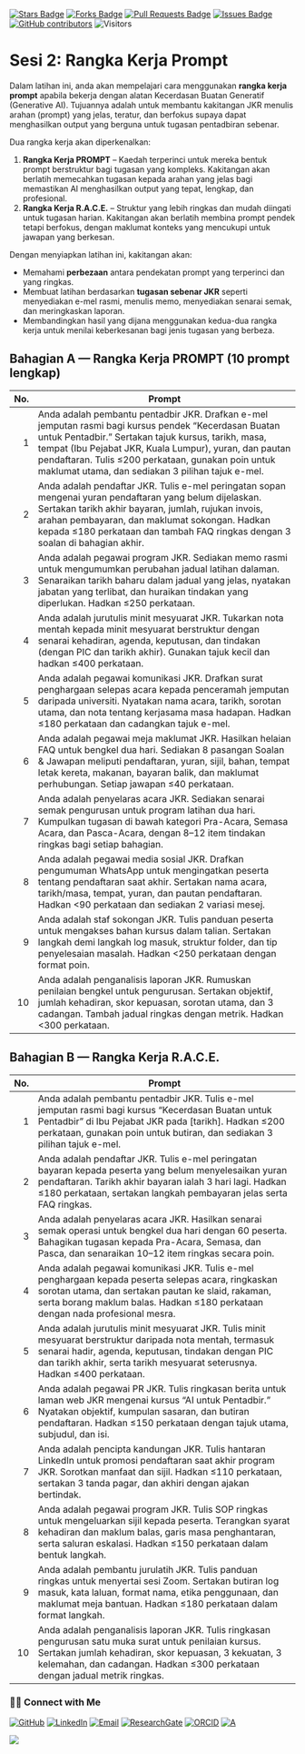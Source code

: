 <a href="https://github.com/drshahizan/short-course/stargazers"><img src="https://img.shields.io/github/stars/drshahizan/short-course" alt="Stars Badge"/></a>
<a href="https://github.com/drshahizan/short-course/network/members"><img src="https://img.shields.io/github/forks/drshahizan/short-course" alt="Forks Badge"/></a>
<a href="https://github.com/drshahizan/short-course/pulls"><img src="https://img.shields.io/github/issues-pr/drshahizan/short-course" alt="Pull Requests Badge"/></a>
<a href="https://github.com/drshahizan/short-course"><img src="https://img.shields.io/github/issues/drshahizan/short-course" alt="Issues Badge"/></a>
<a href="https://github.com/drshahizan/short-course/graphs/contributors"><img alt="GitHub contributors" src="https://img.shields.io/github/contributors/drshahizan/short-course?color=2b9348"></a>
![Visitors](https://api.visitorbadge.io/api/visitors?path=https%3A%2F%2Fgithub.com%2Fdrshahizan%2Fshort-course&labelColor=%23d9e3f0&countColor=%23697689&style=flat)

# Sesi 2: Rangka Kerja Prompt

Dalam latihan ini, anda akan mempelajari cara menggunakan **rangka kerja prompt** apabila bekerja dengan alatan Kecerdasan Buatan Generatif (Generative AI). Tujuannya adalah untuk membantu kakitangan JKR menulis arahan (prompt) yang jelas, teratur, dan berfokus supaya dapat menghasilkan output yang berguna untuk tugasan pentadbiran sebenar.

Dua rangka kerja akan diperkenalkan:

1. **Rangka Kerja PROMPT** – Kaedah terperinci untuk mereka bentuk prompt berstruktur bagi tugasan yang kompleks. Kakitangan akan berlatih memecahkan tugasan kepada arahan yang jelas bagi memastikan AI menghasilkan output yang tepat, lengkap, dan profesional.
2. **Rangka Kerja R.A.C.E.** – Struktur yang lebih ringkas dan mudah diingati untuk tugasan harian. Kakitangan akan berlatih membina prompt pendek tetapi berfokus, dengan maklumat konteks yang mencukupi untuk jawapan yang berkesan.

Dengan menyiapkan latihan ini, kakitangan akan:

* Memahami **perbezaan** antara pendekatan prompt yang terperinci dan yang ringkas.
* Membuat latihan berdasarkan **tugasan sebenar JKR** seperti menyediakan e-mel rasmi, menulis memo, menyediakan senarai semak, dan meringkaskan laporan.
* Membandingkan hasil yang dijana menggunakan kedua-dua rangka kerja untuk menilai keberkesanan bagi jenis tugasan yang berbeza.

## Bahagian A — Rangka Kerja PROMPT (10 prompt lengkap)

| **No.** | **Prompt** |
| ------: | ---------------------------------------------------------------------------------------------------------------------------------------------------------------------------------------------------------------------------------------------------------------------------------------------------------------------------------- |
|       1 | Anda adalah pembantu pentadbir JKR. Drafkan e-mel jemputan rasmi bagi kursus pendek “Kecerdasan Buatan untuk Pentadbir.” Sertakan tajuk kursus, tarikh, masa, tempat (Ibu Pejabat JKR, Kuala Lumpur), yuran, dan pautan pendaftaran. Tulis ≤200 perkataan, gunakan poin untuk maklumat utama, dan sediakan 3 pilihan tajuk e-mel. |
|       2 | Anda adalah pendaftar JKR. Tulis e-mel peringatan sopan mengenai yuran pendaftaran yang belum dijelaskan. Sertakan tarikh akhir bayaran, jumlah, rujukan invois, arahan pembayaran, dan maklumat sokongan. Hadkan kepada ≤180 perkataan dan tambah FAQ ringkas dengan 3 soalan di bahagian akhir.                                   |
|       3 | Anda adalah pegawai program JKR. Sediakan memo rasmi untuk mengumumkan perubahan jadual latihan dalaman. Senaraikan tarikh baharu dalam jadual yang jelas, nyatakan jabatan yang terlibat, dan huraikan tindakan yang diperlukan. Hadkan ≤250 perkataan.                                                                            |
|       4 | Anda adalah jurutulis minit mesyuarat JKR. Tukarkan nota mentah kepada minit mesyuarat berstruktur dengan senarai kehadiran, agenda, keputusan, dan tindakan (dengan PIC dan tarikh akhir). Gunakan tajuk kecil dan hadkan ≤400 perkataan.                                                                                          |
|       5 | Anda adalah pegawai komunikasi JKR. Drafkan surat penghargaan selepas acara kepada penceramah jemputan daripada universiti. Nyatakan nama acara, tarikh, sorotan utama, dan nota tentang kerjasama masa hadapan. Hadkan ≤180 perkataan dan cadangkan tajuk e-mel.                                                                   |
|       6 | Anda adalah pegawai meja maklumat JKR. Hasilkan helaian FAQ untuk bengkel dua hari. Sediakan 8 pasangan Soalan & Jawapan meliputi pendaftaran, yuran, sijil, bahan, tempat letak kereta, makanan, bayaran balik, dan maklumat perhubungan. Setiap jawapan ≤40 perkataan.                                                            |
|       7 | Anda adalah penyelaras acara JKR. Sediakan senarai semak pengurusan untuk program latihan dua hari. Kumpulkan tugasan di bawah kategori Pra-Acara, Semasa Acara, dan Pasca-Acara, dengan 8–12 item tindakan ringkas bagi setiap bahagian.                                                                                           |
|       8 | Anda adalah pegawai media sosial JKR. Drafkan pengumuman WhatsApp untuk mengingatkan peserta tentang pendaftaran saat akhir. Sertakan nama acara, tarikh/masa, tempat, yuran, dan pautan pendaftaran. Hadkan <90 perkataan dan sediakan 2 variasi mesej.                                                                            |
|       9 | Anda adalah staf sokongan JKR. Tulis panduan peserta untuk mengakses bahan kursus dalam talian. Sertakan langkah demi langkah log masuk, struktur folder, dan tip penyelesaian masalah. Hadkan <250 perkataan dengan format poin.                                                                                                   |
|      10 | Anda adalah penganalisis laporan JKR. Rumuskan penilaian bengkel untuk pengurusan. Sertakan objektif, jumlah kehadiran, skor kepuasan, sorotan utama, dan 3 cadangan. Tambah jadual ringkas dengan metrik. Hadkan <300 perkataan.                                                                                                   |

## Bahagian B — Rangka Kerja R.A.C.E.

| **No.** | **Prompt**                                                                                                                                                                                                                                   |
| ------: | -------------------------------------------------------------------------------------------------------------------------------------------------------------------------------------------------------------------------------------------- |
|       1 | Anda adalah pembantu pentadbir JKR. Tulis e-mel jemputan rasmi bagi kursus “Kecerdasan Buatan untuk Pentadbir” di Ibu Pejabat JKR pada [tarikh]. Hadkan ≤200 perkataan, gunakan poin untuk butiran, dan sediakan 3 pilihan tajuk e-mel.     |
|       2 | Anda adalah pendaftar JKR. Tulis e-mel peringatan bayaran kepada peserta yang belum menyelesaikan yuran pendaftaran. Tarikh akhir bayaran ialah 3 hari lagi. Hadkan ≤180 perkataan, sertakan langkah pembayaran jelas serta FAQ ringkas.      |
|       3 | Anda adalah penyelaras acara JKR. Hasilkan senarai semak operasi untuk bengkel dua hari dengan 60 peserta. Bahagikan tugasan kepada Pra-Acara, Semasa, dan Pasca, dan senaraikan 10–12 item ringkas secara poin.                              |
|       4 | Anda adalah pegawai komunikasi JKR. Tulis e-mel penghargaan kepada peserta selepas acara, ringkaskan sorotan utama, dan sertakan pautan ke slaid, rakaman, serta borang maklum balas. Hadkan ≤180 perkataan dengan nada profesional mesra.    |
|       5 | Anda adalah jurutulis minit mesyuarat JKR. Tulis minit mesyuarat berstruktur daripada nota mentah, termasuk senarai hadir, agenda, keputusan, tindakan dengan PIC dan tarikh akhir, serta tarikh mesyuarat seterusnya. Hadkan ≤400 perkataan. |
|       6 | Anda adalah pegawai PR JKR. Tulis ringkasan berita untuk laman web JKR mengenai kursus “AI untuk Pentadbir.” Nyatakan objektif, kumpulan sasaran, dan butiran pendaftaran. Hadkan ≤150 perkataan dengan tajuk utama, subjudul, dan isi.       |
|       7 | Anda adalah pencipta kandungan JKR. Tulis hantaran LinkedIn untuk promosi pendaftaran saat akhir program JKR. Sorotkan manfaat dan sijil. Hadkan ≤110 perkataan, sertakan 3 tanda pagar, dan akhiri dengan ajakan bertindak.                  |
|       8 | Anda adalah pegawai program JKR. Tulis SOP ringkas untuk mengeluarkan sijil kepada peserta. Terangkan syarat kehadiran dan maklum balas, garis masa penghantaran, serta saluran eskalasi. Hadkan ≤150 perkataan dalam bentuk langkah.         |
|       9 | Anda adalah pembantu jurulatih JKR. Tulis panduan ringkas untuk menyertai sesi Zoom. Sertakan butiran log masuk, kata laluan, format nama, etika penggunaan, dan maklumat meja bantuan. Hadkan ≤180 perkataan dalam format langkah.           |
|      10 | Anda adalah penganalisis laporan JKR. Tulis ringkasan pengurusan satu muka surat untuk penilaian kursus. Sertakan jumlah kehadiran, skor kepuasan, 3 kekuatan, 3 kelemahan, dan cadangan. Hadkan ≤300 perkataan dengan jadual metrik ringkas. |

### 🙌🏻 Connect with Me
<p align="left">
    <a href="https://github.com/drshahizan" target="_blank"><img alt="GitHub" src="https://img.shields.io/badge/-@drshahizan-181717?style=flat-square&logo=GitHub&logoColor=white"></a>
    <a href="https://www.linkedin.com/in/drshahizan" target="_blank"><img alt="LinkedIn" src="https://img.shields.io/badge/-drshahizan-blue?style=flat-square&logo=Linkedin&logoColor=white&link=https://www.linkedin.com/in/drshahizan/"></a>
    <a href="mailto:shahizan@utm.my" target="_blank"><img alt="Email" src="https://img.shields.io/badge/-shahizan@utm.my-c14438?style=flat-square&logo=Gmail&logoColor=white&link=mailto:shahizan@utm.my.com"></a>
    <a href="https://www.researchgate.net/profile/Mohd-Othman-28" target="_blank"><img alt="ResearchGate" src="https://img.shields.io/badge/-ResearchGate-00CCBB?style=flat-square&logo=ResearchGate&logoColor=white"></a>
    <a href="https://orcid.org/0000-0003-4261-1873" target="_blank"><img alt="ORCID" src="https://img.shields.io/badge/-ORCID-A6CE39?style=flat-square&logo=ORCID&logoColor=white"></a> 
 <a href="https://visitorbadge.io/status?path=https%3A%2F%2Fgithub.com%2Fdrshahizan" target="_blank"><img alt="A" src="https://api.visitorbadge.io/api/visitors?path=https%3A%2F%2Fgithub.com%2Fdrshahizan&labelColor=%23697689&countColor=%23555555&style=plastic"></a>
 
![](https://hit.yhype.me/github/profile?user_id=81284918)
</p>

